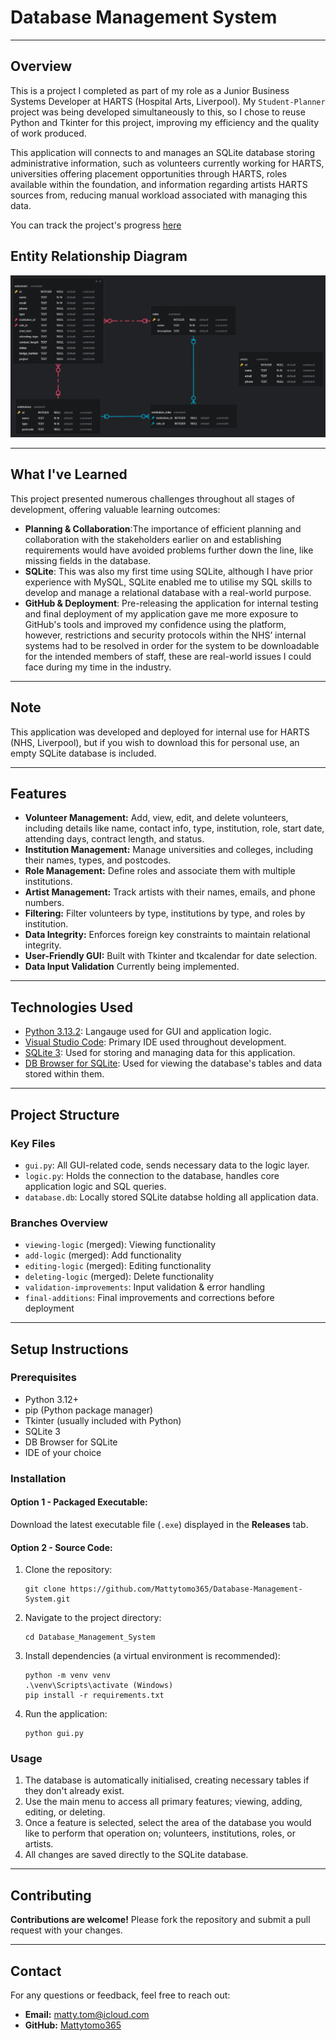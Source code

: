 # Database Management System

---

## Overview

This is a project I completed as part of my role as a Junior Business Systems Developer at HARTS (Hospital Arts, Liverpool). My `Student-Planner` project was being developed simultaneously to this, so I chose to reuse Python and Tkinter for this project, improving my efficiency and the quality of work produced.

This application will connects to and manages an SQLite database storing administrative information, such as volunteers currently working for HARTS, universities offering placement opportunities through HARTS, roles available within the foundation, and information regarding artists HARTS sources from, reducing manual workload associated with managing this data.

You can track the project's progress [here](https://www.notion.so/1f918110f1f2805cadbcc1a2231c5f75?v=1f918110f1f2813da01c000cd25c6666&pvs=4)

## Entity Relationship Diagram

![alt text](ERD.png)

---

## What I've Learned

This project presented numerous challenges throughout all stages of development, offering valuable learning outcomes:
- **Planning & Collaboration**:The importance of efficient planning and collaboration with the stakeholders earlier on and establishing requirements would have avoided problems further down the line, like missing fields in the database.
- **SQLite**: This was also my first time using SQLite, although I have prior experience with MySQL, SQLite enabled me to utilise my SQL skills to develop and manage a relational database with a real-world purpose.
- **GitHub & Deployment**: Pre-releasing the application for internal testing and final deployment of my application gave me more exposure to GitHub's tools and improved my confidence using the platform, however, restrictions and security protocols within the NHS’ internal systems had to be resolved in order for the system to be downloadable for the intended members of staff, these are real-world issues I could face during my time in the industry.

---

## Note

This application was developed and deployed for internal use for HARTS (NHS, Liverpool), but if you wish to download this for personal use, an empty SQLite database is included.

---

## Features

- **Volunteer Management:** Add, view, edit, and delete volunteers, including details like name, contact info, type, institution, role, start date, attending days, contract length, and status.
- **Institution Management:** Manage universities and colleges, including their names, types, and postcodes.
- **Role Management:** Define roles and associate them with multiple institutions.
- **Artist Management:** Track artists with their names, emails, and phone numbers.
- **Filtering:** Filter volunteers by type, institutions by type, and roles by institution.
- **Data Integrity:** Enforces foreign key constraints to maintain relational integrity.
- **User-Friendly GUI:** Built with Tkinter and tkcalendar for date selection.
- **Data Input Validation** Currently being implemented.

---

## Technologies Used
- [Python 3.13.2](https://www.python.org/): Langauge used for GUI and application logic.
- [Visual Studio Code](https://code.visualstudio.com/): Primary IDE used throughout development.
- [SQLite 3](https://sqlite.org/): Used for storing and managing data for this application.
- [DB Browser for SQLite](https://sqlitebrowser.org/): Used for viewing the database's tables and data stored within them.

---

## Project Structure

### Key Files

- `gui.py`: All GUI-related code, sends necessary data to the logic layer.
- `logic.py`: Holds the connection to the database, handles core application logic and SQL queries.
- `database.db`: Locally stored SQLite databse holding all application data.

### Branches Overview

- `viewing-logic` (merged): Viewing functionality
- `add-logic` (merged): Add functionality
- `editing-logic` (merged): Editing functionality
- `deleting-logic` (merged): Delete functionality
- `validation-improvements`: Input validation & error handling
- `final-additions`: Final improvements and corrections before deployment

---

## Setup Instructions

### Prerequisites
- Python 3.12+
- pip (Python package manager)
- Tkinter (usually included with Python)
- SQLite 3
- DB Browser for SQLite
- IDE of your choice

### Installation

#### Option 1 - Packaged Executable:

Download the latest executable file (`.exe`) displayed in the **Releases** tab.

#### Option 2 - Source Code:

1. Clone the repository:

    ```
    git clone https://github.com/Mattytomo365/Database-Management-System.git
    ```

2. Navigate to the project directory:

    ```
    cd Database_Management_System
    ```

3. Install dependencies (a virtual environment is recommended):

    ```
    python -m venv venv
    .\venv\Scripts\activate (Windows)
    pip install -r requirements.txt
    ```

4. Run the application:

    ```
    python gui.py
    ```

### Usage

1. The database is automatically initialised, creating necessary tables if they don't already exist.
2. Use the main menu to access all primary features; viewing, adding, editing, or deleting.
3. Once a feature is selected, select the area of the database you would like to perform that operation on; volunteers, institutions, roles, or artists.
4. All changes are saved directly to the SQLite database.

---

## Contributing

**Contributions are welcome!**
Please fork the repository and submit a pull request with your changes.

---

## Contact

For any questions or feedback, feel free to reach out:

- **Email:** matty.tom@icloud.com
- **GitHub:** [Mattytomo365](https://github.com/Mattytomo365)
